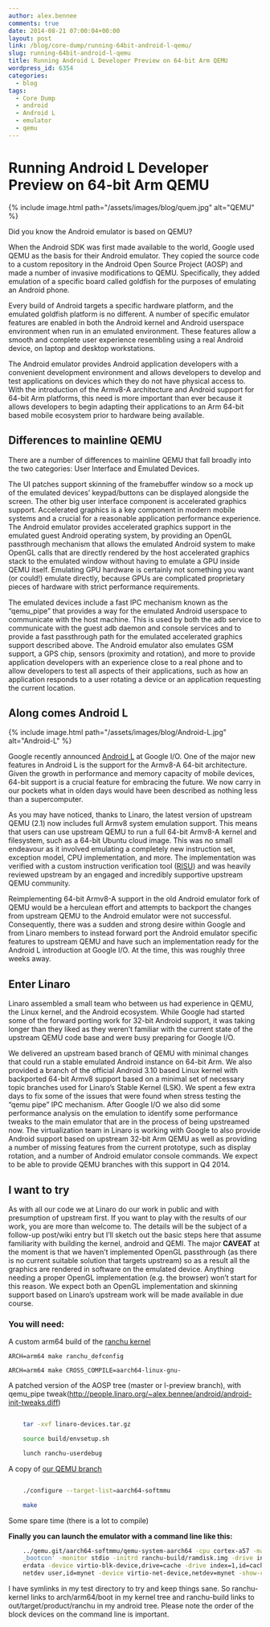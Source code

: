 ```yaml
---
author: alex.bennee
comments: true
date: 2014-08-21 07:00:04+00:00
layout: post
link: /blog/core-dump/running-64bit-android-l-qemu/
slug: running-64bit-android-l-qemu
title: Running Android L Developer Preview on 64-bit Arm QEMU
wordpress_id: 6354
categories:
  - blog
tags:
  - Core Dump
  - android
  - Android L
  - emulator
  - qemu
---
```


# Running Android L Developer Preview on 64-bit Arm QEMU

{% include image.html path="/assets/images/blog/quem.jpg" alt="QEMU" %}

Did you know the Android emulator is based on QEMU?

When the Android SDK was first made available to the world, Google used QEMU as the basis for their Android emulator. They copied the source code to a custom repository in the Android Open Source Project (AOSP) and made a number of invasive modifications to QEMU. Specifically, they added emulation of a specific board called goldfish for the purposes of emulating an Android phone.

Every build of Android targets a specific hardware platform, and the emulated goldfish platform is no different. A number of specific emulator features are enabled in both the Android kernel and Android userspace environment when run in an emulated environment. These features allow a smooth and complete user experience resembling using a real Android device, on laptop and desktop workstations.

The Android emulator provides Android application developers with a convenient development environment and allows developers to develop and test applications on devices which they do not have physical access to. With the introduction of the Armv8-A architecture and Android support for 64-bit Arm platforms, this need is more important than ever because it allows developers to begin adapting their applications to an Arm 64-bit based mobile ecosystem prior to hardware being available.

## Differences to mainline QEMU

There are a number of differences to mainline QEMU that fall broadly into the two categories: User Interface and Emulated Devices.

The UI patches support skinning of the framebuffer window so a mock up of the emulated devices’ keypad/buttons can be displayed alongside the screen. The other big user interface component is accelerated graphics support. Accelerated graphics is a key component in modern mobile systems and a crucial for a reasonable application performance experience. The Android emulator provides accelerated graphics support in the emulated guest Android operating system, by providing an OpenGL passthrough mechanism that allows the emulated Android system to make OpenGL calls that are directly rendered by the host accelerated graphics stack to the emulated window without having to emulate a GPU inside QEMU itself. Emulating GPU hardware is certainly not something you want (or could!) emulate directly, because GPUs are complicated proprietary pieces of hardware with strict performance requirements.

The emulated devices include a fast IPC mechanism known as the “qemu_pipe” that provides a way for the emulated Android userspace to communicate with the host machine. This is used by both the adb service to communicate with the guest adb daemon and console services and to provide a fast passthrough path for the emulated accelerated graphics support described above. The Android emulator also emulates GSM support, a GPS chip, sensors (proximity and rotation), and more to provide application developers with an experience close to a real phone and to allow developers to test all aspects of their applications, such as how an application responds to a user rotating a device or an application requesting the current location.

## Along comes Android L

{% include image.html path="/assets/images/blog/Android-L.jpg" alt="Android-L" %}

Google recently announced [Android L](http://developer.android.com/preview/index.html) at Google I/O. One of the major new features in Android L is the support for the Armv8-A 64-bit architecture. Given the growth in performance and memory capacity of mobile devices, 64-bit support is a crucial feature for embracing the future. We now carry in our pockets what in olden days would have been described as nothing less than a supercomputer.

As you may have noticed, thanks to Linaro, the latest version of upstream QEMU (2.1) now includes full Armv8 system emulation support. This means that users can use upstream QEMU to run a full 64-bit Armv8-A kernel and filesystem, such as a 64-bit Ubuntu cloud image. This was no small endeavour as it involved emulating a completely new instruction set, exception model, CPU implementation, and more. The implementation was verified with a custom instruction verification tool ([RISU](https://git.linaro.org/people/peter.maydell/risu.git)) and was heavily reviewed upstream by an engaged and incredibly supportive upstream QEMU community.

Reimplementing 64-bit Armv8-A support in the old Android emulator fork of QEMU would be a herculean effort and attempts to backport the changes from upstream QEMU to the Android emulator were not successful. Consequently, there was a sudden and strong desire within Google and from Linaro members to instead forward port the Android emulator specific features to upstream QEMU and have such an implementation ready for the Android L introduction at Google I/O. At the time, this was roughly three weeks away.

## Enter Linaro

Linaro assembled a small team who between us had experience in QEMU, the Linux kernel, and the Android ecosystem. While Google had started some of the forward porting work for 32-bit Android support, it was taking longer than they liked as they weren’t familiar with the current state of the upstream QEMU code base and were busy preparing for Google I/O.

We delivered an upstream based branch of QEMU with minimal changes that could run a stable emulated Android instance on 64-bit Arm. We also provided a branch of the official Android 3.10 based Linux kernel with backported 64-bit Armv8 support based on a minimal set of necessary topic branches used for Linaro’s Stable Kernel (LSK). We spent a few extra days to fix some of the issues that were found when stress testing the “qemu pipe” IPC mechanism. After Google I/O we also did some performance analysis on the emulation to identify some performance tweaks to the main emulator that are in the process of being upstreamed now.
The virtualization team in Linaro is working with Google to also provide Android support based on upstream 32-bit Arm QEMU as well as providing a number of missing features from the current prototype, such as display rotation, and a number of Android emulator console commands. We expect to be able to provide QEMU branches with this support in Q4 2014.

## I want to try

As with all our code we at Linaro do our work in public and with presumption of upstream first. If you want to play with the results of our work, you are more than welcome to. The details will be the subject of a follow-up post/wiki entry but I’ll sketch out the basic steps here that assume familiarity with building the kernel, android and QEMI. The major **CAVEAT** at the moment is that we haven’t implemented OpenGL passthrough (as there is no current suitable solution that targets upstream) so as a result all the graphics are rendered in software on the emulated device. Anything needing a proper OpenGL implementation (e.g. the browser) won’t start for this reason. We expect both an OpenGL implementation and skinning support based on Linaro’s upstream work will be made available in due course.

### You will need:

A custom arm64 build of the [ranchu kernel](https://git.linaro.org/people/)

    ARCH=arm64 make ranchu_defconfig

    ARCH=arm64 make CROSS_COMPILE=aarch64-linux-gnu-

A patched version of the AOSP tree (master or l-preview branch), with qemu_pipe tweak(http://people.linaro.org/~alex.bennee/android/android-init-tweaks.diff)

```bash

    tar -xvf linaro-devices.tar.gz

    source build/envsetup.sh

    lunch ranchu-userdebug

```

A copy of [our QEMU branch](https://git.linaro.org/people/peter.maydell/qemu-arm.git/refs/heads)

```bash

    ./configure --target-list=aarch64-softmmu

    make

```

Some spare time (there is a lot to compile)

**Finally you can launch the emulator with a command line like this:**

```bash
    ../qemu.git/aarch64-softmmu/qemu-system-aarch64 -cpu cortex-a57 -machine type=ranchu -m 4096 -kernel ./ranchu-kernel/Image -append 'console=ttyAMA0,38400 keep
    _bootcon' -monitor stdio -initrd ranchu-build/ramdisk.img -drive index=2,id=userdata,file=ranchu-build/userdata.img -device virtio-blk-device,drive=us
    erdata -device virtio-blk-device,drive=cache -drive index=1,id=cache,file=ranchu-build/cache.img -device virtio-blk-device,drive=system -drive index=0,id=system,file=ranchu-build/system.img -
    netdev user,id=mynet -device virtio-net-device,netdev=mynet -show-cursor 

```

I have symlinks in my test directory to try and keep things sane. So ranchu-kernel links to arch/arm64/boot in my kernel tree and ranchu-build links to out/target/product/ranchu in my android tree. Please note the order of the block devices on the command line is important.
